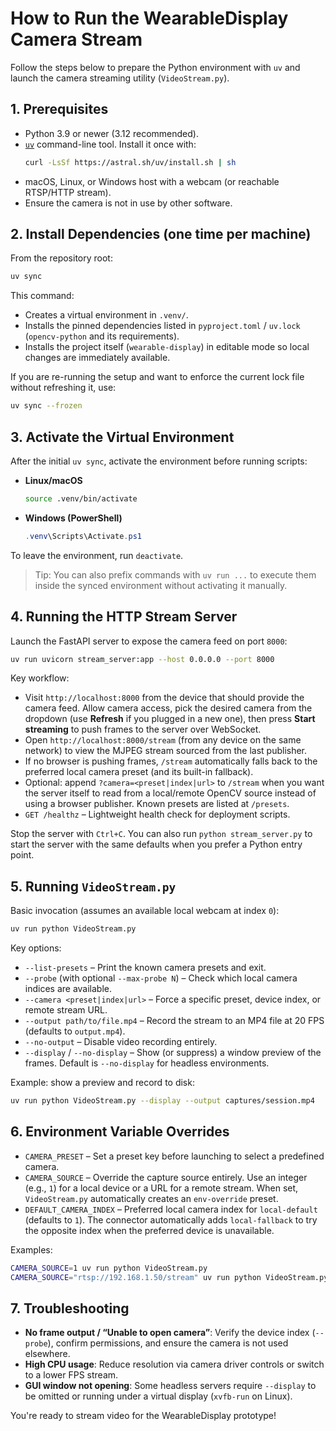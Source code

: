 # How to Run the WearableDisplay Camera Stream

Follow the steps below to prepare the Python environment with `uv` and launch the camera streaming utility (`VideoStream.py`).

## 1. Prerequisites

- Python 3.9 or newer (3.12 recommended).
- [`uv`](https://docs.astral.sh/uv/) command-line tool. Install it once with:
  ```bash
  curl -LsSf https://astral.sh/uv/install.sh | sh
  ```
- macOS, Linux, or Windows host with a webcam (or reachable RTSP/HTTP stream).
- Ensure the camera is not in use by other software.

## 2. Install Dependencies (one time per machine)

From the repository root:

```bash
uv sync
```

This command:

- Creates a virtual environment in `.venv/`.
- Installs the pinned dependencies listed in `pyproject.toml` / `uv.lock` (`opencv-python` and its requirements).
- Installs the project itself (`wearable-display`) in editable mode so local changes are immediately available.

If you are re-running the setup and want to enforce the current lock file without refreshing it, use:

```bash
uv sync --frozen
```

## 3. Activate the Virtual Environment

After the initial `uv sync`, activate the environment before running scripts:

- **Linux/macOS**
  ```bash
  source .venv/bin/activate
  ```
- **Windows (PowerShell)**
  ```powershell
  .venv\Scripts\Activate.ps1
  ```

To leave the environment, run `deactivate`.

> Tip: You can also prefix commands with `uv run ...` to execute them inside the synced environment without activating it manually.

## 4. Running the HTTP Stream Server

Launch the FastAPI server to expose the camera feed on port `8000`:

```bash
uv run uvicorn stream_server:app --host 0.0.0.0 --port 8000
```

Key workflow:

- Visit `http://localhost:8000` from the device that should provide the camera
  feed. Allow camera access, pick the desired camera from the dropdown (use
  **Refresh** if you plugged in a new one), then press **Start streaming** to
  push frames to the server over WebSocket.
- Open `http://localhost:8000/stream` (from any device on the same network) to
  view the MJPEG stream sourced from the last publisher.
- If no browser is pushing frames, `/stream` automatically falls back to the
  preferred local camera preset (and its built-in fallback).
- Optional: append `?camera=<preset|index|url>` to `/stream` when you want the
  server itself to read from a local/remote OpenCV source instead of using a
  browser publisher. Known presets are listed at `/presets`.
- `GET /healthz` – Lightweight health check for deployment scripts.

Stop the server with `Ctrl+C`. You can also run `python stream_server.py` to
start the server with the same defaults when you prefer a Python entry point.

## 5. Running `VideoStream.py`

Basic invocation (assumes an available local webcam at index `0`):

```bash
uv run python VideoStream.py
```

Key options:

- `--list-presets` – Print the known camera presets and exit.
- `--probe` (with optional `--max-probe N`) – Check which local camera indices are available.
- `--camera <preset|index|url>` – Force a specific preset, device index, or remote stream URL.
- `--output path/to/file.mp4` – Record the stream to an MP4 file at 20 FPS (defaults to `output.mp4`).
- `--no-output` – Disable video recording entirely.
- `--display` / `--no-display` – Show (or suppress) a window preview of the frames. Default is `--no-display` for headless environments.

Example: show a preview and record to disk:

```bash
uv run python VideoStream.py --display --output captures/session.mp4
```

## 6. Environment Variable Overrides

- `CAMERA_PRESET` – Set a preset key before launching to select a predefined camera.
- `CAMERA_SOURCE` – Override the capture source entirely. Use an integer (e.g., `1`) for a local device or a URL for a remote stream. When set, `VideoStream.py` automatically creates an `env-override` preset.
- `DEFAULT_CAMERA_INDEX` – Preferred local camera index for `local-default` (defaults to `1`). The connector automatically adds `local-fallback` to try the opposite index when the preferred device is unavailable.

Examples:

```bash
CAMERA_SOURCE=1 uv run python VideoStream.py
CAMERA_SOURCE="rtsp://192.168.1.50/stream" uv run python VideoStream.py
```

## 7. Troubleshooting

- **No frame output / “Unable to open camera”**: Verify the device index (`--probe`), confirm permissions, and ensure the camera is not used elsewhere.
- **High CPU usage**: Reduce resolution via camera driver controls or switch to a lower FPS stream.
- **GUI window not opening**: Some headless servers require `--display` to be omitted or running under a virtual display (`xvfb-run` on Linux).

You're ready to stream video for the WearableDisplay prototype!

